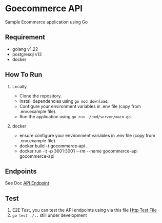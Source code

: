 # Goecommerce API

Sample Ecommerce application using Go

## Requirement

- golang v1.22
- postgresql v13
- docker

## How To Run

1. Locally
    - Clone the repository.
    - Install dependencies using `go mod download`.
    - Configure your environment variables in .env file (copy from .env.example file).
    - Run the application using `go run ./cmd/server/main.go`.

2. docker
    - ensure configure your environment variables in .env file (copy from .env.example file).
    - docker build -t gocommerce-api .
    - docker run -it -p 3001:3001 --rm --name gocommerce-api gocommerce-api

## Endpoints

See Doc [API Endpoint](./ENDPOINT.md)

## Test

1. E2E Test, you can test the API endpoints using via this file [Http Test File](./test/http/http_test.http)
2. `go test ./..` still under development